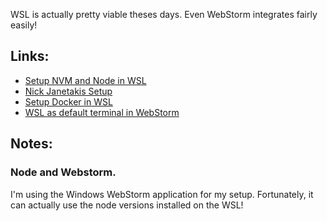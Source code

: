 WSL is actually pretty viable theses days. Even WebStorm integrates fairly easily!

## Links:

- [Setup NVM and Node in WSL](https://gist.github.com/noygal/6b7b1796a92d70e24e35f94b53722219)
- [Nick Janetakis Setup](https://nickjanetakis.com/blog/the-tools-i-use)
- [Setup Docker in WSL](https://nickjanetakis.com/blog/setting-up-docker-for-windows-and-wsl-to-work-flawlessly)
- [WSL as default terminal in WebStorm](https://stackoverflow.com/questions/51912772/how-to-use-wsl-as-default-terminal-in-webstorm-or-any-other-jetbrains-products)

## Notes:

### Node and Webstorm.

I'm using the Windows WebStorm application for my setup. Fortunately, it can actually use the node versions installed on the WSL!
